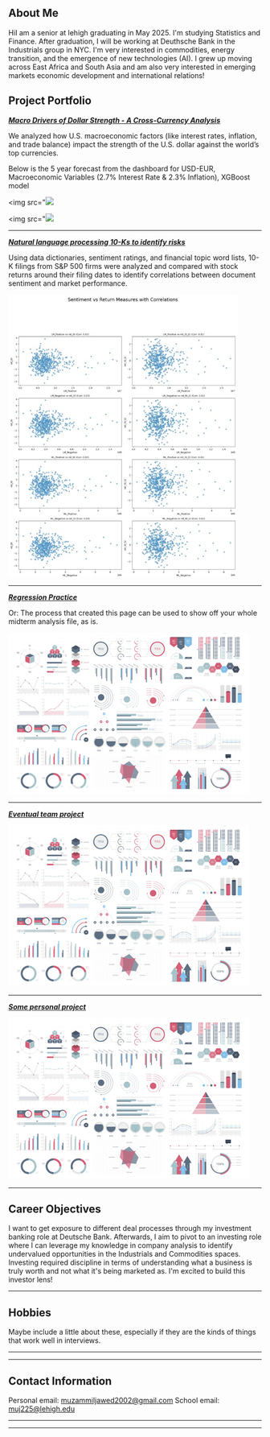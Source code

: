 ## About Me

HiI am a senior at lehigh graduating in May 2025. I'm studying Statistics and Finance. After graduation, I will be working at Deuthsche Bank in the Industrials group in NYC. I'm very interested in commodities, energy transition, and the emergence of new technologies (AI).
I grew up moving across East Africa and South Asia and am also very interested in emerging markets economic development and international relations!



## Project Portfolio

<!-- You can link to other websites, PDFs in this repo, and other pages in this repo -->


_**[Macro Drivers of Dollar Strength - A Cross-Currency Analysis](https://thereddestbulls.streamlit.app/)**_

We analyzed how U.S. macroeconomic factors (like interest rates, inflation, and trade balance) impact the strength of the U.S. dollar against the world’s top currencies.

Below is the 5 year forecast from the dashboard for USD-EUR, Macroeconomic Variables (2.7% Interest Rate & 2.3% Inflation), XGBoost model

<img src="<img src="images/avp.jpg/>?raw=true"/>

<img src="<img src="images/forecast.jpg/>?raw=true"/>

---

_**[Natural language processing 10-Ks to identify risks](midtermreport.md)**_

Using data dictionaries, sentiment ratings, and financial topic word lists, 10-K filings from S&P 500 firms were analyzed and compared with stock returns around their filing dates to identify correlations between document sentiment and market performance.

<img src="images/correlationscores.jpg"/>



---

_**[Regression Practice](Regression_practice)**_

Or: The process that created this page can be used to show off your whole midterm analysis file, as is.

<img src="images/dummy_thumbnail.jpg?raw=true"/>

---

_**[Eventual team project](https://donbowen.github.io/teamproject/)**_

<img src="images/dummy_thumbnail.jpg?raw=true"/>

---

_**[Some personal project](/pdf/sample_presentation.pdf)**_

<img src="images/dummy_thumbnail.jpg?raw=true"/>

---

## Career Objectives

I want to get exposure to different deal processes through my investment banking role at Deutsche Bank. Afterwards, I aim to pivot to an investing role where I can leverage my knowledge in company analysis to identify undervalued opportunities in the Industrials and Commodities spaces. Investing required discipline in terms of understanding what a business is truly worth and not what it's being marketed as. I'm excited to build this investor lens!

---

## Hobbies

Maybe include a little about these, especially if they are the kinds of things that work well in interviews.

---
---

## Contact Information

Personal email: muzammiljawed2002@gmail.com     School email: muj225@lehigh.edu    

---

---
